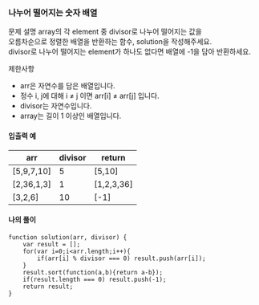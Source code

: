 ### 나누어 떨어지는 숫자 배열

문제 설명
array의 각 element 중 divisor로 나누어 떨어지는 값을 <br>
오름차순으로 정렬한 배열을 반환하는 함수, solution을 작성해주세요.<br>
divisor로 나누어 떨어지는 element가 하나도 없다면 배열에 -1을 담아 반환하세요.<br>

제한사항

- arr은 자연수를 담은 배열입니다.
- 정수 i, j에 대해 i ≠ j 이면 arr[i] ≠ arr[j] 입니다.
- divisor는 자연수입니다.
- array는 길이 1 이상인 배열입니다.

#### 입출력 예 


|arr|divisor|return|
|---|---|---|
[5,9,7,10]	|5	|[5,10]|
[2,36,1,3]	|1	|[1,2,3,36]
[3,2,6] |10 | [-1]


#### 나의 풀이

```
function solution(arr, divisor) {
    var result = [];
    for(var i=0;i<arr.length;i++){
        if(arr[i] % divisor === 0) result.push(arr[i]);
    }
    result.sort(function(a,b){return a-b});
    if(result.length === 0) result.push(-1);
    return result;
}

```